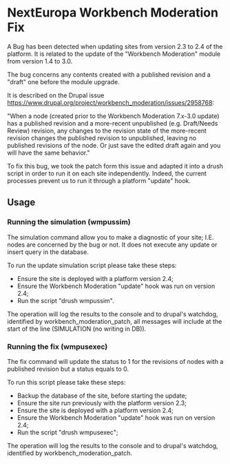 # NextEuropa Workbench Moderation Fix

A Bug has been detected when updating sites from version 2.3 to 2.4 of the
platform.
It is related to the update of the "Workbench Moderation" module from
version 1.4 to 3.0.

The bug concerns any contents created with a published revision and a "draft" one before the module upgrade.

It is described on the Drupal issue https://www.drupal.org/project/workbench_moderation/issues/2958768:

"When a node (created prior to the Workbench Moderation 7.x-3.0 update) has a published revision and a more-recent 
unpublished (e.g. Draft/Needs Review) revision, any changes to the revision state of the more-recent revision changes 
the published revision to unpublished, leaving no published revisions of the node. Or just save the edited draft again 
and you will have the same behavior."

To fix this bug, we took the patch form this issue and adapted it into a drush script in order to run it on each site 
independently.
Indeed, the current processes prevent us to run it through a platform "update" hook.

## Usage

### Running the simulation (wmpussim)

The simulation command allow you to make a diagnostic of your site; I.E. nodes are concerned by the bug or not.
It does not execute any update or insert query in the database.

To run the update simulation script please take these steps:
  - Ensure the site is deployed with a platform version 2.4;
  - Ensure the Workbench Moderation "update" hook was run on version 2.4;
  - Run the script "drush wmpussim".

The operation will log the results to the console and to drupal's watchdog, identified by workbench_moderation_patch, 
all messages will include at the start of the line (SIMULATION (no writing in DB)).

### Running the fix (wmpusexec)

The fix command will update the status to 1 for the revisions of nodes with a published revision but a status equals 
to 0.

To run this script please take these steps:
  - Backup the database of the site, before starting the update;
  - Ensure the site run previously with the platform version 2.3;
  - Ensure the site is deployed with a platform version 2.4;
  - Ensure the Workbench Moderation "update" hook was run on version 2.4;
  - Run the script "drush wmpusexec";

The operation will log the results to the console and to drupal's watchdog, identified by workbench_moderation_patch.

